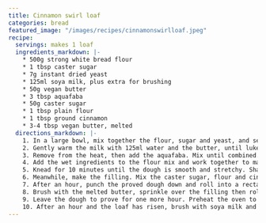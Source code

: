 ```yaml
---
title: Cinnamon swirl loaf
categories: bread
featured_image: "/images/recipes/cinnamonswirlloaf.jpeg"
recipe:
  servings: makes 1 loaf
  ingredients_markdown: |-
    * 500g strong white bread flour
    * 1 tbsp caster sugar
    * 7g instant dried yeast
    * 125ml soya milk, plus extra for brushing
    * 50g vegan butter
    * 3 tbsp aquafaba
    * 50g caster sugar
    * 1 tbsp plain flour
    * 1 tbsp ground cinnamon
    * 3-4 tbsp vegan butter, melted
  directions_markdown: |-
    1. In a large bowl, mix together the flour, sugar and yeast, and set aside.
    2. Gently warm the milk with 125ml water and the butter, until lukewarm and the butter has melted.
    3. Remove from the heat, then add the aquafaba. Mix until combined.
    4. Add the wet ingredients to the flour mix and work together to make a soft but not sticky dough.
    5. Knead for 10 minutes until the dough is smooth and stretchy. Shape into a ball and place in a large preheated bowl. Leave to prove for 1 hour, covered with a damp tea towel.
    6. Meanwhile, make the filling. Mix the caster sugar, flour and cinnamon together in a small bowl and set aside.  Preheat a large loaf tin to 50°C.
    7. After an hour, punch the proved dough down and roll into a rectangle as wide as the loaf tin.
    8. Brush with the melted butter, sprinkle over the filling then roll the dough up like a swiss roll, to fit inside the loaf tin.
    9. Leave the dough to prove for one more hour. Preheat the oven to 180°C. 
    10. After an hour and the loaf has risen, brush with soya milk and bake for 35-40 minutes. It will be ready when the top is golden brown and the bottom sounds hollow when tapped. Leave to cool completely before serving.
---
```

